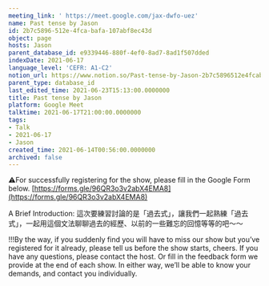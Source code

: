 ```yaml
---
meeting_link: ' https://meet.google.com/jax-dwfo-uez'
name: Past tense by Jason
id: 2b7c5896-512e-4fca-bafa-107abf8ec43d
object: page
hosts: Jason
parent_database_id: e9339446-880f-4ef0-8ad7-8ad1f507dded
indexDate: 2021-06-17
language_level: 'CEFR: A1-C2'
notion_url: https://www.notion.so/Past-tense-by-Jason-2b7c5896512e4fcabafa107abf8ec43d
parent_type: database_id
last_edited_time: 2021-06-23T15:13:00.0000000
title: Past tense by Jason
platform: Google Meet
talktime: 2021-06-17T21:00:00.0000000
tags:
- Talk
- 2021-06-17
- Jason
created_time: 2021-06-14T00:56:00.0000000
archived: false
---
```


⚠️For successfully registering for the show, please fill in the Google Form below.
[https://forms.gle/96QR3o3v2abX4EMA8](https://forms.gle/96QR3o3v2abX4EMA8)

A Brief Introduction: 
這次要練習討論的是「過去式」，讓我們一起熟練「過去式」，一起用這個文法聊聊過去的經歷、以前的一些難忘的回憶等等的吧～～

!!!By the way, if you suddenly find you will have to miss our show but you’ve registered for it already, please tell us before the show starts, cheers.
If you have any questions, please contact the host. Or fill in the feedback form we provide at the end of each show. In either way, we’ll be able to know your demands, and contact you individually.


